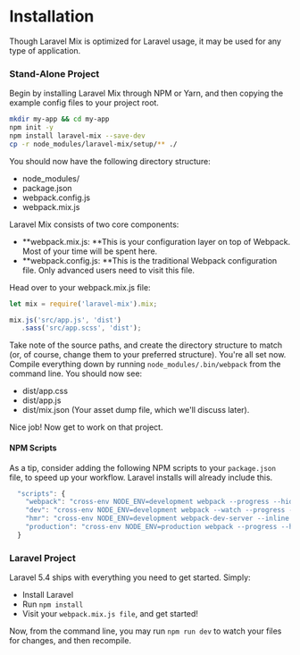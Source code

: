 # Installation

Though Laravel Mix is optimized for Laravel usage, it may be used for any type of application.

### Stand-Alone Project

Begin by installing Laravel Mix through NPM or Yarn, and then copying the example config files to your project root.

```bash
mkdir my-app && cd my-app
npm init -y
npm install laravel-mix --save-dev
cp -r node_modules/laravel-mix/setup/** ./
```

You should now have the following directory structure:

* node\_modules/
* package.json
* webpack.config.js
* webpack.mix.js

Laravel Mix consists of two core components:

* **webpack.mix.js: **This is your configuration layer on top of Webpack. Most of your time will be spent here.
* **webpack.config.js: **This is the traditional Webpack configuration file. Only advanced users need to visit this file.

Head over to your webpack.mix.js file:

```js
let mix = require('laravel-mix').mix;

mix.js('src/app.js', 'dist')
   .sass('src/app.scss', 'dist');
```

Take note of the source paths, and create the directory structure to match \(or, of course, change them to your preferred structure\). You're all set now. Compile everything down by running `node_modules/.bin/webpack` from the command line. You should now see:

* dist/app.css
* dist/app.js
* dist/mix.json \(Your asset dump file, which we'll discuss later\).

Nice job! Now get to work on that project.


#### NPM Scripts

As a tip, consider adding the following NPM scripts to your `package.json` file, to speed up your workflow. Laravel installs will already include this.

```js
  "scripts": {
    "webpack": "cross-env NODE_ENV=development webpack --progress --hide-modules",
    "dev": "cross-env NODE_ENV=development webpack --watch --progress --hide-modules",
    "hmr": "cross-env NODE_ENV=development webpack-dev-server --inline --hot",
    "production": "cross-env NODE_ENV=production webpack --progress --hide-modules"
  }
```

### Laravel Project

Laravel 5.4 ships with everything you need to get started. Simply:

* Install Laravel
* Run `npm install` 
* Visit your `webpack.mix.js file`, and get started!

Now, from the command line, you may run `npm run dev` to watch your files for changes, and then recompile.

